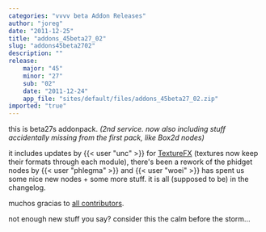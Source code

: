 ```yaml
---
categories: "vvvv beta Addon Releases"
author: "joreg"
date: "2011-12-25"
title: "addons_45beta27_02"
slug: "addons45beta2702"
description: ""
release: 
    major: "45"
    minor: "27"
    sub: "02"
    date: "2011-12-24"
    app_file: "sites/default/files/addons_45beta27_02.zip"
imported: "true"
---
```



this is beta27s addonpack. 
*(2nd service. now also including stuff accidentally missing from the first pack, like Box2d nodes)*

it includes updates by {{< user "unc" >}} for [TextureFX](https://betadocs.vvvv.org/topics/graphics/direct3d-9/texture/video-effects-(texturefx).html) (textures now keep their formats through each module), there's been a rework of the phidget nodes by {{< user "phlegma" >}} and {{< user "woei" >}} has spent us some nice new nodes + some more stuff. it is all (supposed to be) in the changelog. 

muchos gracias to [all contributors](https://github.com/vvvv/vvvv-sdk/contributors). 

not enough new stuff you say? consider this the calm before the storm...